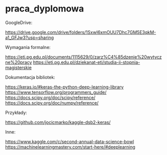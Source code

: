 # praca_dyplomowa

GoogleDrive:

https://drive.google.com/drive/folders/1SxwI6xmOUU7Dhc7GM5E3qkM-a1_GFJw3?usp=sharing

Wymagania formalne:

https://eti.pg.edu.pl/documents/1115629/0/zarz%C4%85dzenie%20wytyczne%20pracy
https://eti.pg.edu.pl/dziekanat-eti/studia-ii-stopnia-magisterskie

Dokumentacja bibliotek:

https://keras.io/#keras-the-python-deep-learning-library
https://www.tensorflow.org/programmers_guide/
https://docs.scipy.org/doc/scipy/reference/
https://docs.scipy.org/doc/numpy/reference/

Przykłady:

https://github.com/jocicmarko/kaggle-dsb2-keras/

Inne:

https://www.kaggle.com/c/second-annual-data-science-bowl
https://machinelearningmastery.com/start-here/#deeplearning
